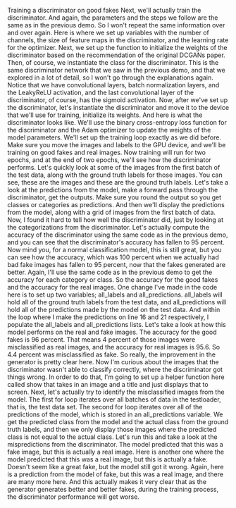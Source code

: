Training a discriminator on good fakes
Next, we'll actually train the discriminator. And again, the parameters and the steps we follow are the same as in the previous demo. So I won't repeat the same information over and over again. Here is where we set up variables with the number of channels, the size of feature maps in the discriminator, and the learning rate for the optimizer. Next, we set up the function to initialize the weights of the discriminator based on the recommendation of the original DCGANs paper. Then, of course, we instantiate the class for the discriminator. This is the same discriminator network that we saw in the previous demo, and that we explored in a lot of detail, so I won't go through the explanations again. Notice that we have convolutional layers, batch normalization layers, and the LeakyReLU activation, and the last convolutional layer of the discriminator, of course, has the sigmoid activation. Now, after we've set up the discriminator, let's instantiate the discriminator and move it to the device that we'll use for training, initialize its weights. And here is what the discriminator looks like. We'll use the binary cross-entropy loss function for the discriminator and the Adam optimizer to update the weights of the model parameters. We'll set up the training loop exactly as we did before. Make sure you move the images and labels to the GPU device, and we'll be training on good fakes and real images. Now training will run for two epochs, and at the end of two epochs, we'll see how the discriminator performs. Let's quickly look at some of the images from the first batch of the test data, along with the ground truth labels for those images. You can see, these are the images and these are the ground truth labels. Let's take a look at the predictions from the model, make a forward pass through the discriminator, get the outputs. Make sure you round the output so you get classes or categories as predictions. And then we'll display the predictions from the model, along with a grid of images from the first batch of data. Now, I found it hard to tell how well the discriminator did, just by looking at the categorizations from the discriminator. Let's actually compute the accuracy of the discriminator using the same code as in the previous demo, and you can see that the discriminator's accuracy has fallen to 95 percent. Now mind you, for a normal classification model, this is still great, but you can see how the accuracy, which was 100 percent when we actually had bad fake images has fallen to 95 percent, now that the fakes generated are better. Again, I'll use the same code as in the previous demo to get the accuracy for each category or class. So the accuracy for the good fakes and the accuracy for the real images. One change I've made in the code here is to set up two variables; all_labels and all_predictions. all_labels will hold all of the ground truth labels from the test data, and all_predictions will hold all of the predictions made by the model on the test data. And within the loop where I make the predictions on line 16 and 21 respectively, I populate the all_labels and all_predictions lists. Let's take a look at how this model performs on the real and fake images. The accuracy for the good fakes is 96 percent. That means 4 percent of those images were misclassified as real images, and the accuracy for real images is 95.6. So 4.4 percent was misclassified as fake. So really, the improvement in the generator is pretty clear here. Now I'm curious about the images that the discriminator wasn't able to classify correctly, where the discriminator got things wrong. In order to do that, I'm going to set up a helper function here called show that takes in an image and a title and just displays that to screen. Next, let's actually try to identify the misclassified images from the model. The first for loop iterates over all batches of data in the testloader, that is, the test data set. The second for loop iterates over all of the predictions of the model, which is stored in an all_predictions variable. We get the predicted class from the model and the actual class from the ground truth labels, and then we only display those images where the predicted class is not equal to the actual class. Let's run this and take a look at the mispredictions from the discriminator. The model predicted that this was a fake image, but this is actually a real image. Here is another one where the model predicted that this was a real image, but this is actually a fake. Doesn't seem like a great fake, but the model still got it wrong. Again, here is a prediction from the model of fake, but this was a real image, and there are many more here. And this actually makes it very clear that as the generator generates better and better fakes, during the training process, the discriminator performance will get worse.